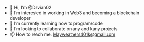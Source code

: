 - 👋 Hi, I’m @Davian02
- 👀 I’m interested in working in Web3 and becoming a blockchain developer
- 🌱 I’m currently learning how to program/code
- 💞️ I’m looking to collaborate on any and kany projects
- 📫 How to reach me. Mayweathers401k@gmail.com

<!---
Davian02/Davian02 is a ✨ special ✨ repository because its `README.md` (this file) appears on your GitHub profile.
You can click the Preview link to take a look at your changes.
--->
